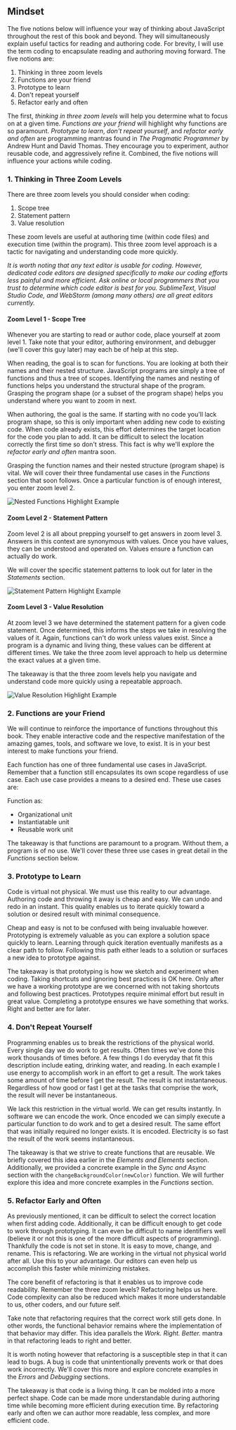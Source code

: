 ## Mindset

The five notions below will influence your way of thinking about JavaScript throughout the rest of this book and beyond. They will simultaneously explain useful tactics for reading and authoring code. For brevity, I will use the term coding to encapsulate reading and authoring moving forward. The five notions are:

1. Thinking in three zoom levels
2. Functions are your friend
3. Prototype to learn
4. Don't repeat yourself
5. Refactor early and often

The first, *thinking in three zoom levels* will help you determine what to focus on at a given time. *Functions are your friend* will highlight why functions are so paramount. *Prototype to learn*, *don't repeat yourself*, and *refactor early and often* are programming mantras found in *The Pragmatic Programmer* by Andrew Hunt and David Thomas. They encourage you to experiment, author reusable code, and aggressively refine it. Combined, the five notions will influence your actions while coding.

### 1. Thinking in Three Zoom Levels

There are three zoom levels you should consider when coding:

1. Scope tree
2. Statement pattern
3. Value resolution

These zoom levels are useful at authoring time (within code files) and execution time (within the program). This three zoom level approach is a tactic for navigating and understanding code more quickly.

*It is worth noting that any text editor is usable for coding. However, dedicated code editors are designed specifically to make our coding efforts less painful and more efficient. Ask online or local programmers that you trust to determine which code editor is best for you. SublimeText, Visual Studio Code, and WebStorm (among many others) are all great editors currently.*

#### Zoom Level 1 - Scope Tree

Whenever you are starting to read or author code, place yourself at zoom level 1. Take note that your editor, authoring environment, and debugger (we'll cover this guy later) may each be of help at this step.

When reading, the goal is to scan for functions. You are looking at both their names and their nested structure. JavaScript programs are simply a tree of functions and thus a tree of scopes. Identifying the names and nesting of functions helps you understand the structural shape of the program. Grasping the program shape (or a subset of the program shape) helps you understand where you want to zoom in next.

When authoring, the goal is the same. If starting with no code you'll lack program shape, so this is only important when adding new code to existing code. When code already exists, this effort determines the target location for the code you plan to add. It can be difficult to select the location correctly the first time so don't stress. This fact is why we'll explore the *refactor early and often* mantra soon.

Grasping the function names and their nested structure (program shape) is vital. We will cover their three fundamental use cases in the *Functions* section that soon follows. Once a particular function is of enough interest, you enter zoom level 2.

![Nested Functions Highlight Example](../assets/img/visual-todo-placeholder.jpg?v1.11 "Nested Functions Highlight Example")

#### Zoom Level 2 - Statement Pattern

Zoom level 2 is all about prepping yourself to get answers in zoom level 3. Answers in this context are synonymous with values. Once you have values, they can be understood and operated on. Values ensure a function can actually do work.

We will cover the specific statement patterns to look out for later in the *Statements* section.

![Statement Pattern Highlight Example](../assets/img/visual-todo-placeholder.jpg?v1.11 "Statement Pattern Highlight Example")

#### Zoom Level 3 - Value Resolution

At zoom level 3 we have determined the statement pattern for a given code statement. Once determined, this informs the steps we take in resolving the values of it. Again, functions can't do work unless values exist. Since a program is a dynamic and living thing, these values can be different at different times. We take the three zoom level approach to help us determine the exact values at a given time.

The takeaway is that the three zoom levels help you navigate and understand code more quickly using a repeatable approach.

![Value Resolution Highlight Example](../assets/img/visual-todo-placeholder.jpg?v1.11 "Value Resolution Highlight Example")

### 2. Functions are your Friend

We will continue to reinforce the importance of functions throughout this book. They enable interactive code and the respective manifestation of the amazing games, tools, and software we love, to exist. It is in your best interest to make functions your friend.

Each function has one of three fundamental use cases in JavaScript. Remember that a function still encapsulates its own scope regardless of use case. Each use case provides a means to a desired end. These use cases are:

Function as:
- Organizational unit
- Instantiatable unit
- Reusable work unit

The takeaway is that functions are paramount to a program. Without them, a program is of no use. We'll cover these three use cases in great detail in the *Functions* section below.

### 3. Prototype to Learn

Code is virtual not physical. We must use this reality to our advantage. Authoring code and throwing it away is cheap and easy. We can undo and redo in an instant. This quality enables us to iterate quickly toward a solution or desired result with minimal consequence.

Cheap and easy is not to be confused with being invaluable however. Prototyping is extremely valuable as you can explore a solution space quickly to learn. Learning through quick iteration eventually manifests as a clear path to follow. Following this path either leads to a solution or surfaces a new idea to prototype against.

The takeaway is that prototyping is how we sketch and experiment when coding. Taking shortcuts and ignoring best practices is OK here. Only after we have a working prototype are we concerned with not taking shortcuts and following best practices. Prototypes require minimal effort but result in great value. Completing a prototype ensures we have something that works. Right and better are for later.

### 4. Don't Repeat Yourself

Programming enables us to break the restrictions of the physical world. Every single day we do work to get results. Often times we've done this work thousands of times before. A few things I do everyday that fit this description include eating, drinking water, and reading. In each example I use energy to accomplish work in an effort to get a result. The work takes some amount of time before I get the result. The result is not instantaneous. Regardless of how good or fast I get at the tasks that comprise the work, the result will never be instantaneous.

We lack this restriction in the virtual world. We can get results instantly. In software we can encode the work. Once encoded we can simply execute a particular function to do work and to get a desired result. The same effort that was initially required no longer exists. It is encoded. Electricity is so fast the result of the work seems instantaneous.

The takeaway is that we strive to create functions that are reusable. We briefly covered this idea earlier in the *Elements and Elements* section. Additionally, we provided a concrete example in the *Sync and Async* section with the `changeBackgroundColor(newColor)` function. We will further explore this idea and more concrete examples in the *Functions* section.

### 5. Refactor Early and Often

As previously mentioned, it can be difficult to select the correct location when first adding code. Additionally, it can be difficult enough to get code to work through prototyping. It can even be difficult to name identifiers well (believe it or not this is one of the more difficult aspects of programming). Thankfully the code is not set in stone. It is easy to move, change, and rename. This is refactoring. We are working in the virtual not physical world after all. Use this to your advantage. Our editors can even help us accomplish this faster while minimizing mistakes.

The core benefit of refactoring is that it enables us to improve code readability. Remember the three zoom levels? Refactoring helps us here. Code complexity can also be reduced which makes it more understandable to us, other coders, and our future self.

Take note that refactoring requires that the correct work still gets done. In other words, the functional behavior remains where the implementation of that behavior may differ. This idea parallels the *Work. Right. Better.* mantra in that refactoring leads to right and better.

It is worth noting however that refactoring is a susceptible step in that it can lead to bugs. A bug is code that unintentionally prevents work or that does work incorrectly. We'll cover this more and explore concrete examples in the *Errors* and *Debugging* sections.

The takeaway is that code is a living thing. It can be molded into a more perfect shape. Code can be made more understandable during authoring time while becoming more efficient during execution time. By refactoring early and often we can author more readable, less complex, and more efficient code.
